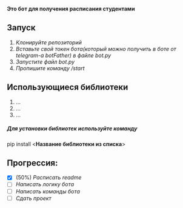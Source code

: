 __Это бот для получения расписания студентами__  
## Запуск 
1. _Клонируйте репозиторий_
2. _Вставьте свой токен бота(который можно получить в боте от telegram-а botFather) в файле bot.py_  
3. _Запустите файл bot.py_  
4. _Пропишите команду /start_
## __Использующиеся библиотеки__
1. ...
2. ...
3. ...
##### Для установки библиотек используйте команду  
pip install <__Название библиотеки из списка__>
## Прогрессия:
- [x] (50%) _Расписать readme_
- [ ] _Написать логику бота_
- [ ] _Написать команды бота_
- [ ] _Сдать проект_
